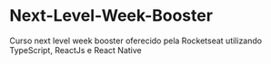 # Next-Level-Week-Booster
Curso next level week booster oferecido pela Rocketseat utilizando TypeScript, ReactJs e React Native
